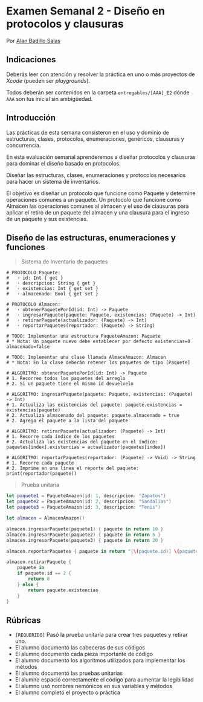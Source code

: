 # Examen Semanal 2 - Diseño en protocolos y clausuras

Por [Alan Badillo Salas](https://www.nomadacode.com)

## Indicaciones

Deberás leer con atención y resolver la práctica en uno o más proyectos de *Xcode* (pueden ser *playgrounds*).

Todos deberán ser contenidos en la carpeta `entregables/[AAA]_E2` dónde `AAA` son tus inicial sin ambigüedad.

## Introducción

Las prácticas de esta semana consisteron en el uso y dominio de estructuras, clases, protocolos, enumeraciones, genéricos, clausuras y concurrencia.

En esta evaluación semanal aprenderemos a diseñar protocolos y clausuras para dominar el diseño basado en protocolos.

Diseñar las estructuras, clases, enumeraciones y protocolos necesarios para hacer un sistema de inventarios.

El objetivo es diseñar un protocolo que funcione como Paquete y determine operaciones comunes a un paquete. Un protocolo que funcione como Almacen las operaciones comunes al almacen y el uso de clausuras para aplicar el retiro de un paquete del almacen y una clausura para el ingreso de un paquete y sus existencias.

## Diseño de las estructuras, enumeraciones y funciones

> Sistema de Inventario de paquetes

```
# PROTOCOLO Paquete:
#   · id: Int { get }
#   · descripcion: String { get }
#   · existencias: Int { get set }
#   · almacenado: Bool { get set }

# PROTOCOLO Almacen:
#   · obtenerPaquetePorId(id: Int) -> Paquete
#   · ingresarPaquete(paquete: Paquete, existencias: (Paquete) -> Int)
#   · retirarPaquete(actualizador: (Paquete) -> Int)
#   · reportarPaquetes(reportador: (Paquete) -> String) 

# TODO: Implementar una estructura PaqueteAmazon: Paquete
# * Nota: Un paquete nuevo debe establecer por defecto existencias=0 almacenado=false

# TODO: Implementar una clase llamada AlmaceAmazon: Almacen
# * Nota: En la clase deberán retener los paquetes de tipo [Paquete]

# ALGORITMO: obtenerPaquetePorId(id: Int) -> Paquete
# 1. Recorreo todos los paquetes del arreglo
# 2. Si un paquete tiene el mismo id devuelvelo

# ALGORITMO: ingresarPaquete(paquete: Paquete, existencias: (Paquete) -> Int)
# 1. Actualiza las existencias del paquete: paquete.existencias = existencias(paquete)
# 2. Actualiza almacenado del paquete: paquete.almacenado = true
# 2. Agrega el paquete a la lista del paquete

# ALGORITMO: retirarPaquete(actualizador: (Paquete) -> Int)
# 1. Recorre cada índice de los paquetes
# 2. Actualiza las existencias del paquete en el índice: paquetes[index].existencias = actualizador(paquetes[index])

# ALGORITMO: reportarPaquetes(reportador: (Paquete) -> Void) -> String
# 1. Recorre cada paquete
# 2. Imprime en una línea el reporte del paquete: print(reportador(paquete))
```

> Prueba unitaria

```swift
let paquete1 = PaqueteAmazon(id: 1, descripcion: "Zapatos")
let paquete2 = PaqueteAmazon(id: 2, descripcion: "Sandalias")
let paquete3 = PaqueteAmazon(id: 3, descripcion: "Tenis")

let almacen = AlmacenAmazon()

almacen.ingresarPaquete(paquete1) { paquete in return 10 }
almacen.ingresarPaquete(paquete2) { paquete in return 5 }
almacen.ingresarPaquete(paquete3) { paquete in return 20 }

almacen.reportarPaquetes { paquete in return "[\(paquete.id)] \(paquete.nombre) (\(paquete.existencias)) [\(paquete.almacenado ? "ALMACENADO" : "SIN ALMACENAR")]" }

almacen.retirarPaquete {
    paquete in
    if paquete.id == 2 {
        return 0
    } else {
        return paquete.existencias
    }
}

```

## Rúbricas

* `[REQUERIDO]` Pasó la prueba unitaria para crear tres paquetes y retirar uno.
* El alumno documentó las cabeceras de sus códigos
* El alumno documentó cada pieza importante de código
* El alumno documentó los algoritmos utilizados para implementar los métodos
* El alumno documentó las pruebas unitarias
* El alumno espació correctamente el código para aumentar la legibilidad
* El alumno usó nombres nemónicos en sus variables y métodos
* El alumno completó el proyecto o práctica